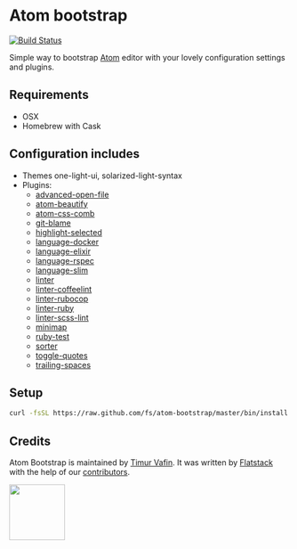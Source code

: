 # Atom bootstrap

[![Build Status](https://travis-ci.org/fs/atom-bootstrap.svg?branch=master)](https://travis-ci.org/fs/atom-bootstrap)

Simple way to bootstrap [Atom](https://github.com/atom/atom) editor with your lovely configuration settings and
plugins.

## Requirements

* OSX
* Homebrew with Cask

## Configuration includes

* Themes one-light-ui, solarized-light-syntax
* Plugins:
  * [advanced-open-file](https://atom.io/packages/advanced-open-file)
  * [atom-beautify](https://atom.io/packages/atom-beautify)
  * [atom-css-comb](https://atom.io/packages/atom-css-comb)
  * [git-blame](https://atom.io/packages/git-blame)
  * [highlight-selected](https://atom.io/packages/highlight-selected)
  * [language-docker](https://atom.io/packages/language-docker)
  * [language-elixir](https://atom.io/packages/language-elixir)
  * [language-rspec](https://atom.io/packages/language-rspec)
  * [language-slim](https://atom.io/packages/language-slim)
  * [linter](https://atom.io/packages/linter)
  * [linter-coffeelint](https://atom.io/packages/linter-coffeelint)
  * [linter-rubocop](https://atom.io/packages/linter-rubocop)
  * [linter-ruby](https://atom.io/packages/linter-ruby)
  * [linter-scss-lint](https://atom.io/packages/linter-scss-lint)
  * [minimap](https://atom.io/packages/minimap)
  * [ruby-test](https://atom.io/packages/ruby-test)
  * [sorter](https://atom.io/packages/sorter)
  * [toggle-quotes](https://atom.io/packages/toggle-quotes)
  * [trailing-spaces](https://atom.io/packages/trailing-spaces)


## Setup

```bash
curl -fsSL https://raw.github.com/fs/atom-bootstrap/master/bin/install | sh
```
## Credits

Atom Bootstrap is maintained by [Timur Vafin](http://github.com/timurvafin).
It was written by [Flatstack](http://www.flatstack.com) with the help of our
[contributors](http://github.com/fs/atom-bootstrap/contributors).

[<img src="http://www.flatstack.com/logo.svg" width="100"/>](http://www.flatstack.com)
